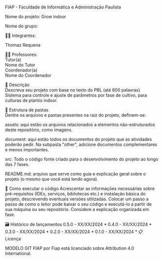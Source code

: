 FIAP - Faculdade de Informática e Administração Paulista  

Nome do projeto: Grow indoor  

Nome do grupo:  

👨‍🎓 Integrantes:  

Thomaz Requena  

👩‍🏫 Professores:  
Tutor(a)  
Nome do Tutor  
Coordenador(a)  
Nome do Coordenador  

📜 Descrição  
Descreva seu projeto com base no texto do PBL (até 600 palavras)  
Sistema para controle e ajuste de parâmetros por fase de cultivo, para culturas de plantio indoor.

📁 Estrutura de pastas  
Dentre os arquivos e pastas presentes na raiz do projeto, definem-se:  

assets: aqui estão os arquivos relacionados a elementos não-estruturados deste repositório, como imagens.

document: aqui estão todos os documentos do projeto que as atividades poderão pedir. Na subpasta "other", adicione documentos complementares e menos importantes.

src: Todo o código fonte criado para o desenvolvimento do projeto ao longo das 7 fases.

README.md: arquivo que serve como guia e explicação geral sobre o projeto (o mesmo que você está lendo agora).

🔧 Como executar o código
Acrescentar as informações necessárias sobre pré-requisitos (IDEs, serviços, bibliotecas etc.) e instalação básica do projeto, descrevendo eventuais versões utilizadas. Colocar um passo a passo de como o leitor pode baixar o seu código e executá-lo a partir de sua máquina ou seu repositório. Considere a explicação organizada em fase.

🗃 Histórico de lançamentos
0.5.0 - XX/XX/2024 *
0.4.0 - XX/XX/2024 *
0.3.0 - XX/XX/2024 *
0.2.0 - XX/XX/2024 *
0.1.0 - XX/XX/2024 *
📋 Licença


MODELO GIT FIAP por Fiap está licenciado sobre Attribution 4.0 International.
